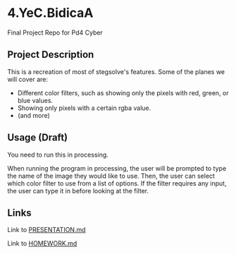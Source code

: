 # 4.YeC.BidicaA
Final Project Repo for Pd4 Cyber

## Project Description
This is a recreation of most of stegsolve's features. 
Some of the planes we will cover are:
+ Different color filters, such as showing only the pixels with red, green, or blue values.
+ Showing only pixels with a certain rgba value.
+ (and more)

## Usage (Draft)
You need to run this in processing.

When running the program in processing, the user will be prompted to type the name of the image they would like to use. Then, the user can select which color filter to use from a list of options. If the filter requires any input, the user can type it in before looking at the filter. 

## Links
Link to [PRESENTATION.md](https://github.com/afiab/4.YeC.BidicaA/blob/main/PRESENTATION.md)

Link to [HOMEWORK.md](https://github.com/afiab/4.YeC.BidicaA/blob/main/HOMEWORK.md)
